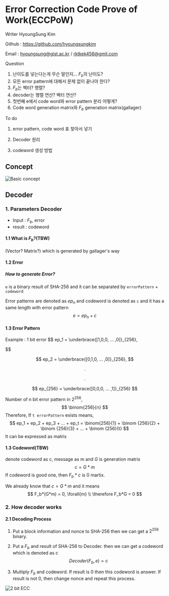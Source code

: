 # Error Correction Code Prove of Work(ECCPoW)

Writer HyoungSung Kim 

Github : https://github.com/hyoungsungkim

Email : hyoungsung@gist.ac.kr / rktkek456@gmil.com

Question

1. 난이도를 넣는다는게 무슨 말인지... $F_b$의 난이도?
2. 모든 error pattern에 대해서 문제 없이 끝나야 한다?
3. $F_b$는 벡터? 행렬?
4. decoder는 행렬 연산? 벡터 연산?
5. 첫번째 e에서 code word와 error pattern 분리 어떻게?
6. Code word generation matrix와 $F_b$ generation matrix(gallager)

To do

1. error pattern, code word 표 찾아서 넣기

2. Decoder 원리

3. codeword 생성 방법

   

## Concept

![Basic concept](C:\github-repository\ECC-PoW-project\img\Basic-concept.png)

## Decoder

### 1. Parameters Decoder

- Input : $F_b$, error
- result : codeword

#### 1.1 What is $F_b$?(TBW)

(Vector? Matrix?) which is generated by gallager's way



#### 1.2 Error

##### How to generate Error?

`e` is a binary result of SHA-256 and it can be separated by `errorPattern` + `codeword`

Error patterns are denoted as $ep_n$ and codeword is denoted as `c` and it has a same length with error pattern
$$
e = ep_n + c
$$
#### 1.3 Error Pattern

Example : 1 bit error
$$
ep_1 = \underbrace{[1,0,0, ... ,0]}_{256},
$$

$$
ep_2 = \underbrace{[0,1,0, ... ,0]}_{256},
$$

$$
.
$$

$$
.
$$

$$
ep_{256} = \underbrace{[0,0,0, ... ,1]}_{256}
$$

Number of n bit error pattern in $2^{256}$,
$$
\binom{256}{n}
$$
Therefore, If `t errorPattern` exists means,
$$
ep_1 + ep_2 + ep_3 + ... + ep_t = \binom{256}{1} + \binom {256}{2} + \binom {256}{3} + ... + \binom {256}{t}
$$
It can be expressed as matrix

#### 1.3 Codeword(TBW)

denote codeword as c, message as m and $G$ is generation matrix
$$
c = G * m
$$
If codeword is good one, then $F_b * c$ is 0 martix.

We already know that $c = G*m$ and it means
$$
F_b*(G*m) = 0, \forall{m}	\\
\therefore F_b*G = 0
$$


### 2. How decoder works

#### 2.1 Decoding Process

1. Put a block information and nonce to SHA-256 then we can get a $2^{256}$ binary.

2. Put a $F_b$ and result of SHA-256 to Decoder. then we can get a codeword which is denoted as c
   $$
   Decoder(F_b, e) = c
   $$

3. Multiply $F_b$ and codeword. If result is 0 then this codeword is answer. If result is not 0, then change nonce and repeat this process.

![2 bit ECC](C:\github-repository\ECC-PoW-project\img\2Bit-ECC-codeword.png)

